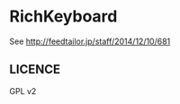RichKeyboard
============

See <http://feedtailor.jp/staff/2014/12/10/681>

LICENCE
----------

GPL v2
